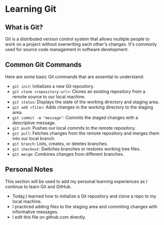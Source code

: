# Learning Git

## What is Git?
Git is a distributed version control system that allows multiple people to work on a project without overwriting each other's changes. It's commonly used for source code management in software development.

## Common Git Commands
Here are some basic Git commands that are essential to understand:

- `git init`: Initializes a new Git repository.
- `git clone <repository-url>`: Clones an existing repository from a remote source to our local machine.
- `git status`: Displays the state of the working directory and staging area.
- `git add <file>`: Adds changes in the working directory to the staging area.
- `git commit -m "message"`: Commits the staged changes with a descriptive message.
- `git push`: Pushes our local commits to the remote repository.
- `git pull`: Fetches changes from the remote repository and merges them into our local branch.
- `git branch`: Lists, creates, or deletes branches.
- `git checkout`: Switches branches or restores working tree files.
- `git merge`: Combines changes from different branches.

## Personal Notes
This section will be used to add my personal learning experiences as I continue to learn Git and GitHub.
- Today,I learned how to initialize a Git repository and clone a repo to my local machine.
- I practiced adding files to the staging area and commiting changes with informative messages.
- I edit this file on github.com directly.

